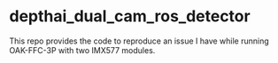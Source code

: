 # depthai_dual_cam_ros_detector

This repo provides the code to reproduce an issue I have while running OAK-FFC-3P with two IMX577 modules.